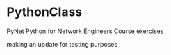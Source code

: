# PythonClass
PyNet Python for Network Engineers Course exercises

making an update for testing purposes
